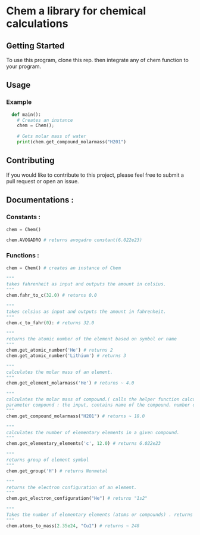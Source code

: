 # Chem a library for chemical calculations

## Getting Started

To use this program, clone this rep. then integrate any of chem function to your program.

## Usage

### Example

```python
  def main():
    # Creates an instance
    chem = Chem();

    # Gets molar mass of water
    print(chem.get_compound_molarmass("H201")
```

## Contributing

If you would like to contribute to this project, please feel free to submit a pull request or open an issue.

## Documentations :

### Constants :

```python
chem = Chem()

chem.AVOGADRO # returns avogadro constant(6.022e23)
```

### Functions :

```python
chem = Chem() # creates an instance of Chem

"""
takes fahrenheit as input and outputs the amount in celsius.
"""
chem.fahr_to_c(32.0) # returns 0.0

"""
takes celsius as input and outputs the amount in fahrenheit.
"""
chem.c_to_fahr(0): # returns 32.0

"""
returns the atomic number of the element based on symbol or name
"""
chem.get_atomic_number('He') # returns 2
chem.get_atomic_number('Lithium') # returns 3

"""
calculates the molar mass of an element.
"""
chem.get_element_molarmass('He') # returns ~ 4.0

"""
calculates the molar mass of compound.( calls the helper function calculate_compound_molarmass(compound, i:0, sum:0.0))
parameter compound : the input, contains name of the compound. number of atoms must be provided for each element, even if is 1. Example : "H2O1"
"""
chem.get_compound_molarmass("H2O1") # returns ~ 18.0

"""
calculates the number of elementary elements in a given compound.
"""
chem.get_elementary_elements('c', 12.0) # returns 6.022e23

"""
returns group of element symbol
"""
chem.get_group('H') # returns Nonmetal

"""
returns the electron configuration of an element.
"""
chem.get_electron_configuration("He") # returns "1s2"

"""
Takes the number of elementary elements (atoms or compounds) . returns the mass of in grams.
"""
chem.atoms_to_mass(2.35e24, "Cu1") # returns ~ 248
```
